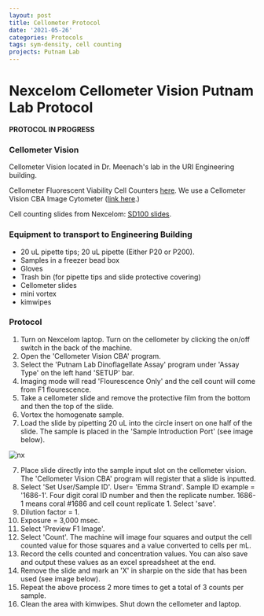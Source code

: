 ```yaml
---
layout: post
title: Cellometer Protocol
date: '2021-05-26'
categories: Protocols
tags: sym-density, cell counting
projects: Putnam Lab
---
```


# Nexcelom Cellometer Vision Putnam Lab Protocol

**PROTOCOL IN PROGRESS**

### Cellometer Vision

Cellometer Vision located in Dr. Meenach's lab in the URI Engineering building.

Cellometer Fluorescent Viability Cell Counters [here](https://www.nexcelom.com/nexcelom-products/cellometer-fluorescent-viability-cell-counters/). We use a Cellometer Vision CBA Image Cytometer ([link here](https://www.nexcelom.com/nexcelom-products/cellometer-and-celigo-image-cytometers/cellometer-vision-cba-image-cytometer/).)

Cell counting slides from Nexcelom: [SD100 slides](https://shop.nexcelom.com/products/cht4-sd100-002).

### Equipment to transport to Engineering Building

- 20 uL pipette tips; 20 uL pipette (Either P20 or P200).  
- Samples in a freezer bead box  
- Gloves  
- Trash bin (for pipette tips and slide protective covering)   
- Cellometer slides  
- mini vortex  
- kimwipes

### Protocol

1. Turn on Nexcelom laptop. Turn on the cellometer by clicking the on/off switch in the back of the machine.  
2. Open the 'Cellometer Vision CBA' program.  
3. Select the 'Putnam Lab Dinoflagellate Assay' program under 'Assay Type' on the left hand 'SETUP' bar.  
4. Imaging mode will read 'Flourescence Only' and the cell count will come from F1 flourescence.  
5. Take a cellometer slide and remove the protective film from the bottom and then the top of the slide.  
6. Vortex the homogenate sample.  
6. Load the slide by pipetting 20 uL into the circle insert on one half of the slide. The sample is placed in the 'Sample Introduction Port' (see image below).  

![nx](https://marvel-b1-cdn.bc0a.com/f00000000206068/www.nexcelom.com/images/disposable-cell-counting-chamber-ports.jpg)

7. Place slide directly into the sample input slot on the cellometer vision. The 'Cellometer Vision CBA' program will register that a slide is inputted.
8. Select 'Set User/Sample ID'. User= 'Emma Strand'. Sample ID example = '1686-1'. Four digit coral ID number and then the replicate number. 1686-1 means coral #1686 and cell count replicate 1. Select 'save'.   
9. Dilution factor = 1.  
10. Exposure = 3,000 msec.  
11. Select 'Preview F1 Image'.  
12. Select 'Count'. The machine will image four squares and output the cell counted value for those squares and a value converted to cells per mL.  
13. Record the cells counted and concentration values. You can also save and output these values as an excel spreadsheet at the end.    
13. Remove the slide and mark an 'X' in sharpie on the side that has been used (see image below).  
14. Repeat the above process 2 more times to get a total of 3 counts per sample.  
15. Clean the area with kimwipes. Shut down the cellometer and laptop.  
